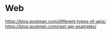 # Web

https://blog.postman.com/different-types-of-apis/
https://blog.postman.com/rest-api-examples/
